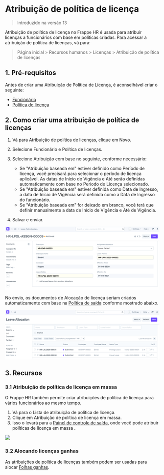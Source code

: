 # Atribuição de política de licença




> Introduzido na versão 13
> 
> 

Atribuição de política de licença no Frappe HR é usada para atribuir licenças a funcionários com base em políticas criadas. Para acessar a atribuição de política de licenças, vá para:


> Página inicial > Recursos humanos > Licenças > Atribuição de política de licenças
> 
> 

## 1. Pré-requisitos

Antes de criar uma Atribuição de Política de Licença, é aconselhável criar o seguinte:

* [Funcionário](/docs/pt/human-resources/employee)
* [Política de licença](/docs/pt/human-resources/leave-policy)

## 2. Como criar uma atribuição de política de licenças

1. Vá para Atribuição de política de licenças, clique em Novo.
2. Selecione Funcionário e Política de licenças.
3. Selecione Atribuição com base no seguinte, conforme necessário:


	* Se "Atribuição baseada em" estiver definido como Período de licença, você precisará para selecionar o período de licença aplicável. As datas de Início de Vigência e Até serão definidas automaticamente com base no Período de Licença selecionado.
	* Se "Atribuição baseada em" estiver definida como Data de Ingresso, a data de Início de Vigência será definida como a Data de Ingresso do funcionário.
	* Se "Atribuição baseada em" for deixado em branco, você terá que definir manualmente a data de Início de Vigência e Até de Vigência.
4. Salvar e enviar.

![Sair da atribuição de política](/files/leave-policy-assignment.png)![]()

No envio, os documentos de Alocação de licença seriam criados automaticamente com base na [Política de saída](/docs/pt/human-resources/leave-policy ) conforme mostrado abaixo.

![Leave Allocations](/files/granted-leaves.png)![]()  


## 3. Recursos

### 3.1 Atribuição de política de licença em massa

O Frappe HR também permite criar atribuições de política de licença para vários funcionários ao mesmo tempo.

1. Vá para o Lista de atribuição de política de licença.
2. Clique em Atribuição de política de licença em massa.
3. Isso o levará para a [Painel de controle de saída](https://frappehr.com/docs/v14/en/leave-control-panel), onde você pode atribuir políticas de licença em massa .

![](/files/NUL3M8C.png)![]()  


### 3.2 Alocando licenças ganhas

As atribuições de política de licenças também podem ser usadas para alocar [Folhas ganhas](https://frappehr.com/docs/v14/en/configurando-earned-leave).



